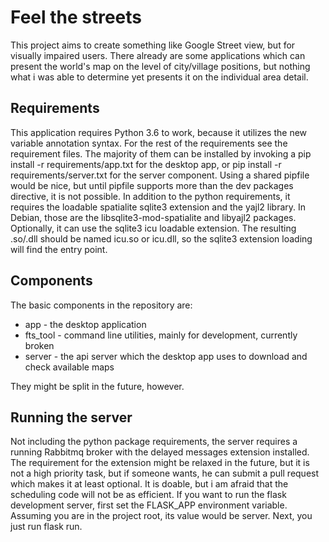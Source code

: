 Feel the streets
================
This project aims to create something like Google Street view, but for visually impaired users.
There already are some applications which can present the world's map on the level of city/village positions, but nothing what i was able to determine yet presents it on the individual area detail.

Requirements
------------
This application requires Python 3.6 to work, because it utilizes the new variable annotation syntax.
For the rest of the requirements see the requirement files.
The majority of them can be installed by invoking a pip install -r requirements/app.txt for the desktop app, or pip install -r requirements/server.txt for the server component.
Using a shared pipfile would be nice, but until pipfile supports more than the dev packages directive, it is not possible.
In addition to the python requirements, it requires the loadable spatialite sqlite3 extension and the yajl2 library. In Debian, those are the libsqlite3-mod-spatialite and libyajl2 packages.
Optionally, it can use the sqlite3 icu loadable extension. The resulting .so/.dll should be named icu.so or icu.dll, so the sqlite3 extension loading will find the entry point.

Components
----------
The basic components in the repository are:
- app - the desktop application
- fts_tool - command line utilities, mainly for development, currently broken
- server - the api server which the desktop app uses to download and check available maps

They might be split in the future, however.

Running the server
------------------
Not including the python package requirements, the server requires a running Rabbitmq broker with the delayed messages extension installed.
The requirement for the extension might be relaxed in the future, but it is not a high priority task, but if someone wants, he can submit a pull request which makes it at least optional. It is doable, but i am afraid that the scheduling code will not be as efficient.
If you want to run the flask development server, first set the FLASK_APP environment variable. Assuming you are in the project root, its value would be server.
Next, you just run flask run.
